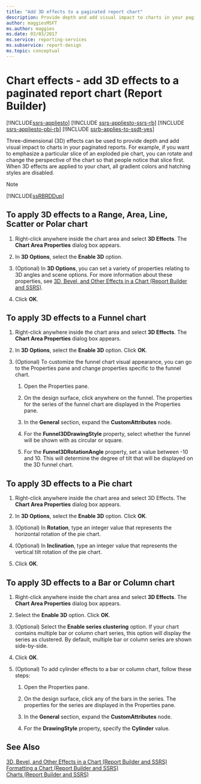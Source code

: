 ```yaml
---
title: "Add 3D effects to a paginated report chart"
description: Provide depth and add visual impact to charts in your paginated report with three-dimensional effects in Report Builder.
author: maggiesMSFT
ms.author: maggies
ms.date: 03/03/2017
ms.service: reporting-services
ms.subservice: report-design
ms.topic: conceptual
---
```

# Chart effects - add 3D effects to a paginated report chart  (Report Builder)

[!INCLUDE[ssrs-appliesto](../../includes/ssrs-appliesto.md)] [!INCLUDE [ssrs-appliesto-ssrs-rb](../../includes/ssrs-appliesto-ssrs-rb.md)] [!INCLUDE [ssrs-appliesto-pbi-rb](../../includes/ssrs-appliesto-pbi-rb.md)] [!INCLUDE [ssrb-applies-to-ssdt-yes](../../includes/ssrb-applies-to-ssdt-yes.md)]

  Three-dimensional (3D) effects can be used to provide depth and add visual impact to charts in your paginated reports. For example, if you want to emphasize a particular slice of an exploded pie chart, you can rotate and change the perspective of the chart so that people notice that slice first. When 3D effects are applied to your chart, all gradient colors and hatching styles are disabled.  
  
> [!NOTE]  
>  [!INCLUDE[ssRBRDDup](../../includes/ssrbrddup-md.md)]  
  
## To apply 3D effects to a Range, Area, Line, Scatter or Polar chart  
  
1.  Right-click anywhere inside the chart area and select **3D Effects**. The **Chart Area Properties** dialog box appears.  
  
2.  In **3D Options**, select the **Enable 3D** option.  
  
3.  (Optional) In **3D Options**, you can set a variety of properties relating to 3D angles and scene options. For more information about these properties, see [3D, Bevel, and Other Effects in a Chart &#40;Report Builder and SSRS&#41;](../../reporting-services/report-design/chart-effects-3d-bevel-and-other-report-builder.md).  
  
4.  Click **OK**.  
  
## To apply 3D effects to a Funnel chart  
  
1.  Right-click anywhere inside the chart area and select **3D Effects**. The **Chart Area Properties** dialog box appears.  
  
2.  In **3D Options**, select the **Enable 3D** option. Click **OK**.  
  
3.  (Optional) To customize the funnel chart visual appearance, you can go to the Properties pane and change properties specific to the funnel chart.  
  
    1.  Open the Properties pane.  
  
    2.  On the design surface, click anywhere on the funnel. The properties for the series of the funnel chart are displayed in the Properties pane.  
  
    3.  In the **General** section, expand the **CustomAttributes** node.  
  
    4.  For the **Funnel3DDrawingStyle** property, select whether the funnel will be shown with as circular or square.  
  
    5.  For the **Funnel3DRotationAngle** property, set a value between -10 and 10. This will determine the degree of tilt that will be displayed on the 3D funnel chart.  
  
## To apply 3D effects to a Pie chart  
  
1.  Right-click anywhere inside the chart area and select 3D Effects. The **Chart Area Properties** dialog box appears.  
  
2.  In **3D Options**, select the **Enable 3D** option. Click **OK**.  
  
3.  (Optional) In **Rotation**, type an integer value that represents the horizontal rotation of the pie chart.  
  
4.  (Optional) In **Inclination**, type an integer value that represents the vertical tilt rotation of the pie chart.  
  
5.  Click **OK**.  
  
## To apply 3D effects to a Bar or Column chart  
  
1.  Right-click anywhere inside the chart area and select **3D Effects**. The **Chart Area Properties** dialog box appears.  
  
2.  Select the **Enable 3D** option. Click **OK**.  
  
3.  (Optional) Select the **Enable series clustering** option. If your chart contains multiple bar or column chart series, this option will display the series as clustered. By default, multiple bar or column series are shown side-by-side.  
  
4.  Click **OK**.  
  
5.  (Optional) To add cylinder effects to a bar or column chart, follow these steps:  
  
    1.  Open the Properties pane.  
  
    2.  On the design surface, click any of the bars in the series. The properties for the series are displayed in the Properties pane.  
  
    3.  In the **General** section, expand the **CustomAttributes** node.  
  
    4.  For the **DrawingStyle** property, specify the **Cylinder** value.  
  
## See Also  
 [3D, Bevel, and Other Effects in a Chart &#40;Report Builder and SSRS&#41;](../../reporting-services/report-design/chart-effects-3d-bevel-and-other-report-builder.md)   
 [Formatting a Chart &#40;Report Builder and SSRS&#41;](../../reporting-services/report-design/formatting-a-chart-report-builder-and-ssrs.md)   
 [Charts &#40;Report Builder and SSRS&#41;](../../reporting-services/report-design/charts-report-builder-and-ssrs.md)  
  
  
